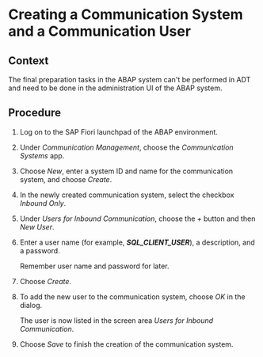 <!-- loio28881fb61fda4fe4af7084fd115e7781 -->

# Creating a Communication System and a Communication User



## Context

The final preparation tasks in the ABAP system can't be performed in ADT and need to be done in the administration UI of the ABAP system.



## Procedure

1.  Log on to the SAP Fiori launchpad of the ABAP environment.

2.  Under *Communication Management*, choose the *Communication Systems* app.

3.  Choose *New*, enter a system ID and name for the communication system, and choose *Create*.

4.  In the newly created communication system, select the checkbox *Inbound Only*.

5.  Under *Users for Inbound Communication*, choose the *+* button and then *New User*.

6.  Enter a user name \(for example, ***SQL\_CLIENT\_USER***\), a description, and a password.

    Remember user name and password for later.

7.  Choose *Create*.

8.  To add the new user to the communication system, choose *OK* in the dialog.

    The user is now listed in the screen area *Users for Inbound Communication*.

9.  Choose *Save* to finish the creation of the communication system.


